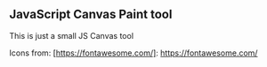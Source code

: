 ## JavaScript Canvas Paint tool

This is just a small JS Canvas tool

Icons from: [https://fontawesome.com/]: https://fontawesome.com/
